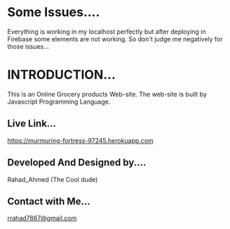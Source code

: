 # Some Issues....
Everything is working in my localhost perfectly but after deploying in Firebase some elements are not working. So don't judge me negatively for those issues... 

# INTRODUCTION...
This is an Online Grocery products Web-site. The web-site is built by Javascript Programming Language.

## Live Link...
https://murmuring-fortress-97245.herokuapp.com

## Developed And Designed by....
Rahad_Ahmed  (The Cool dude)

## Contact with Me...
rrahad7867@gmail.com